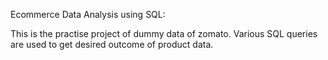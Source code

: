 		
Ecommerce Data Analysis using SQL: 

This is the practise project of dummy data of zomato. Various SQL queries are used to get desired outcome of product data.
